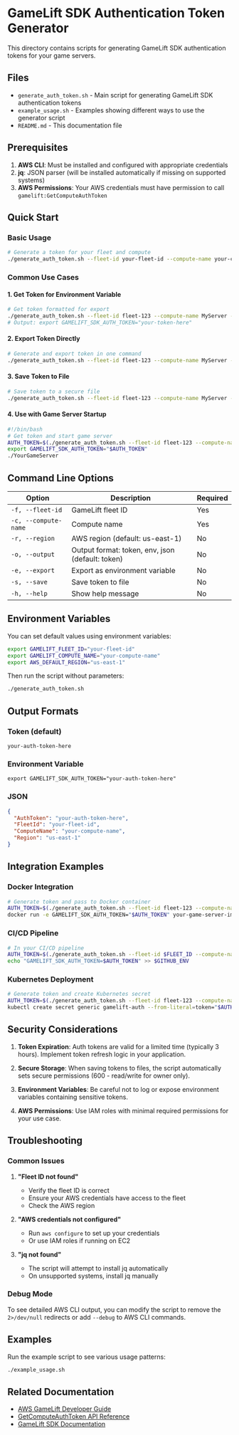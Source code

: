 # GameLift SDK Authentication Token Generator

This directory contains scripts for generating GameLift SDK authentication tokens for your game servers.

## Files

- `generate_auth_token.sh` - Main script for generating GameLift SDK authentication tokens
- `example_usage.sh` - Examples showing different ways to use the generator script
- `README.md` - This documentation file

## Prerequisites

1. **AWS CLI**: Must be installed and configured with appropriate credentials
2. **jq**: JSON parser (will be installed automatically if missing on supported systems)
3. **AWS Permissions**: Your AWS credentials must have permission to call `gamelift:GetComputeAuthToken`

## Quick Start

### Basic Usage

```bash
# Generate a token for your fleet and compute
./generate_auth_token.sh --fleet-id your-fleet-id --compute-name your-compute-name
```

### Common Use Cases

#### 1. Get Token for Environment Variable

```bash
# Get token formatted for export
./generate_auth_token.sh --fleet-id fleet-123 --compute-name MyServer --output env
# Output: export GAMELIFT_SDK_AUTH_TOKEN="your-token-here"
```

#### 2. Export Token Directly

```bash
# Generate and export token in one command
./generate_auth_token.sh --fleet-id fleet-123 --compute-name MyServer --export
```

#### 3. Save Token to File

```bash
# Save token to a secure file
./generate_auth_token.sh --fleet-id fleet-123 --compute-name MyServer --save /path/to/token.txt
```

#### 4. Use with Game Server Startup

```bash
#!/bin/bash
# Get token and start game server
AUTH_TOKEN=$(./generate_auth_token.sh --fleet-id fleet-123 --compute-name MyServer)
export GAMELIFT_SDK_AUTH_TOKEN="$AUTH_TOKEN"
./YourGameServer
```

## Command Line Options

| Option | Description | Required |
|--------|-------------|----------|
| `-f, --fleet-id` | GameLift fleet ID | Yes |
| `-c, --compute-name` | Compute name | Yes |
| `-r, --region` | AWS region (default: us-east-1) | No |
| `-o, --output` | Output format: token, env, json (default: token) | No |
| `-e, --export` | Export as environment variable | No |
| `-s, --save` | Save token to file | No |
| `-h, --help` | Show help message | No |

## Environment Variables

You can set default values using environment variables:

```bash
export GAMELIFT_FLEET_ID="your-fleet-id"
export GAMELIFT_COMPUTE_NAME="your-compute-name"
export AWS_DEFAULT_REGION="us-east-1"
```

Then run the script without parameters:

```bash
./generate_auth_token.sh
```

## Output Formats

### Token (default)
```
your-auth-token-here
```

### Environment Variable
```
export GAMELIFT_SDK_AUTH_TOKEN="your-auth-token-here"
```

### JSON
```json
{
  "AuthToken": "your-auth-token-here",
  "FleetId": "your-fleet-id",
  "ComputeName": "your-compute-name",
  "Region": "us-east-1"
}
```

## Integration Examples

### Docker Integration

```bash
# Generate token and pass to Docker container
AUTH_TOKEN=$(./generate_auth_token.sh --fleet-id fleet-123 --compute-name MyServer)
docker run -e GAMELIFT_SDK_AUTH_TOKEN="$AUTH_TOKEN" your-game-server-image
```

### CI/CD Pipeline

```bash
# In your CI/CD pipeline
AUTH_TOKEN=$(./generate_auth_token.sh --fleet-id $FLEET_ID --compute-name $COMPUTE_NAME)
echo "GAMELIFT_SDK_AUTH_TOKEN=$AUTH_TOKEN" >> $GITHUB_ENV
```

### Kubernetes Deployment

```bash
# Generate token and create Kubernetes secret
AUTH_TOKEN=$(./generate_auth_token.sh --fleet-id fleet-123 --compute-name MyServer)
kubectl create secret generic gamelift-auth --from-literal=token="$AUTH_TOKEN"
```

## Security Considerations

1. **Token Expiration**: Auth tokens are valid for a limited time (typically 3 hours). Implement token refresh logic in your application.

2. **Secure Storage**: When saving tokens to files, the script automatically sets secure permissions (600 - read/write for owner only).

3. **Environment Variables**: Be careful not to log or expose environment variables containing sensitive tokens.

4. **AWS Permissions**: Use IAM roles with minimal required permissions for your use case.

## Troubleshooting

### Common Issues

1. **"Fleet ID not found"**
   - Verify the fleet ID is correct
   - Ensure your AWS credentials have access to the fleet
   - Check the AWS region

2. **"AWS credentials not configured"**
   - Run `aws configure` to set up your credentials
   - Or use IAM roles if running on EC2

3. **"jq not found"**
   - The script will attempt to install jq automatically
   - On unsupported systems, install jq manually

### Debug Mode

To see detailed AWS CLI output, you can modify the script to remove the `2>/dev/null` redirects or add `--debug` to AWS CLI commands.

## Examples

Run the example script to see various usage patterns:

```bash
./example_usage.sh
```

## Related Documentation

- [AWS GameLift Developer Guide](https://docs.aws.amazon.com/gamelift/)
- [GetComputeAuthToken API Reference](https://docs.aws.amazon.com/gameliftservers/latest/apireference/API_GetComputeAuthToken.html)
- [GameLift SDK Documentation](https://docs.aws.amazon.com/gamelift/latest/developerguide/gamelift-supported.html)
